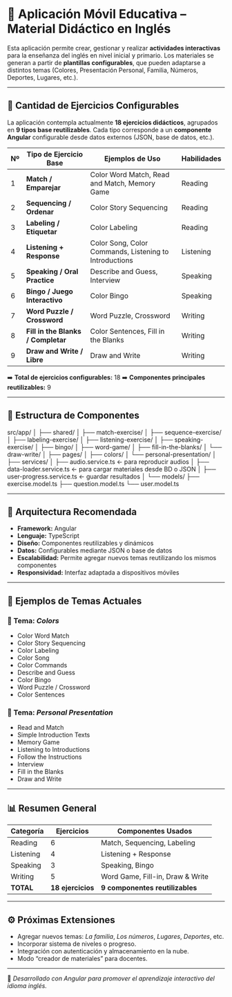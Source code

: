 # 📱 Aplicación Móvil Educativa – Material Didáctico en Inglés

Esta aplicación permite crear, gestionar y realizar **actividades interactivas** para la enseñanza del inglés en nivel inicial y primario.
Los materiales se generan a partir de **plantillas configurables**, que pueden adaptarse a distintos temas (Colores, Presentación Personal, Familia, Números, Deportes, Lugares, etc.).

---

## 🧮 Cantidad de Ejercicios Configurables

La aplicación contempla actualmente **18 ejercicios didácticos**, agrupados en **9 tipos base reutilizables**.
Cada tipo corresponde a un **componente Angular** configurable desde datos externos (JSON, base de datos, etc.).

| Nº | Tipo de Ejercicio Base | Ejemplos de Uso | Habilidades |
|----|--------------------------|-----------------|--------------|
| 1 | **Match / Emparejar** | Color Word Match, Read and Match, Memory Game | Reading |
| 2 | **Sequencing / Ordenar** | Color Story Sequencing | Reading |
| 3 | **Labeling / Etiquetar** | Color Labeling | Reading |
| 4 | **Listening + Response** | Color Song, Color Commands, Listening to Introductions | Listening |
| 5 | **Speaking / Oral Practice** | Describe and Guess, Interview | Speaking |
| 6 | **Bingo / Juego Interactivo** | Color Bingo | Speaking |
| 7 | **Word Puzzle / Crossword** | Word Puzzle, Crossword | Writing |
| 8 | **Fill in the Blanks / Completar** | Color Sentences, Fill in the Blanks | Writing |
| 9 | **Draw and Write / Libre** | Draw and Write | Writing |

➡️ **Total de ejercicios configurables:** 18
➡️ **Componentes principales reutilizables:** 9

---

## 🧩 Estructura de Componentes

src/app/
│
├── shared/
│   ├── match-exercise/
│   ├── sequence-exercise/
│   ├── labeling-exercise/
│   ├── listening-exercise/
│   ├── speaking-exercise/
│   ├── bingo/
│   ├── word-game/
│   ├── fill-in-the-blanks/
│   └── draw-write/
│
├── pages/
│   ├── colors/
│   └── personal-presentation/
│
├── services/
│   ├── audio.service.ts         ← para reproducir audios
│   ├── data-loader.service.ts   ← para cargar materiales desde BD o JSON
│   ├── user-progress.service.ts ← guardar resultados
│
└── models/
    ├── exercise.model.ts
    ├── question.model.ts
    └── user.model.ts


---

## 🧱 Arquitectura Recomendada

- **Framework:** Angular
- **Lenguaje:** TypeScript
- **Diseño:** Componentes reutilizables y dinámicos
- **Datos:** Configurables mediante JSON o base de datos
- **Escalabilidad:** Permite agregar nuevos temas reutilizando los mismos componentes
- **Responsividad:** Interfaz adaptada a dispositivos móviles

---

## 🚀 Ejemplos de Temas Actuales

### 🎨 Tema: *Colors*
- Color Word Match
- Color Story Sequencing
- Color Labeling
- Color Song
- Color Commands
- Describe and Guess
- Color Bingo
- Word Puzzle / Crossword
- Color Sentences

### 🙋 Tema: *Personal Presentation*
- Read and Match
- Simple Introduction Texts
- Memory Game
- Listening to Introductions
- Follow the Instructions
- Interview
- Fill in the Blanks
- Draw and Write

---

## 📊 Resumen General

| Categoría | Ejercicios | Componentes Usados |
|------------|-------------|--------------------|
| Reading | 6 | Match, Sequencing, Labeling |
| Listening | 4 | Listening + Response |
| Speaking | 3 | Speaking, Bingo |
| Writing | 5 | Word Game, Fill-in, Draw & Write |
| **TOTAL** | **18 ejercicios** | **9 componentes reutilizables** |

---

## ⚙️ Próximas Extensiones
- Agregar nuevos temas: *La familia*, *Los números*, *Lugares*, *Deportes*, etc.
- Incorporar sistema de niveles o progreso.
- Integración con autenticación y almacenamiento en la nube.
- Modo “creador de materiales” para docentes.

---

📘 *Desarrollado con Angular para promover el aprendizaje interactivo del idioma inglés.*
